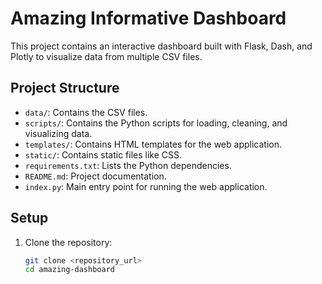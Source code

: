 # Amazing Informative Dashboard

This project contains an interactive dashboard built with Flask, Dash, and Plotly to visualize data from multiple CSV files.

## Project Structure

- `data/`: Contains the CSV files.
- `scripts/`: Contains the Python scripts for loading, cleaning, and visualizing data.
- `templates/`: Contains HTML templates for the web application.
- `static/`: Contains static files like CSS.
- `requirements.txt`: Lists the Python dependencies.
- `README.md`: Project documentation.
- `index.py`: Main entry point for running the web application.

## Setup

1. Clone the repository:
   ```sh
   git clone <repository_url>
   cd amazing-dashboard
